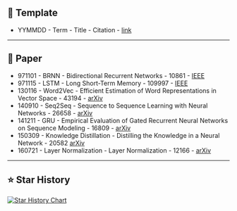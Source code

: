 ## 📌 Template
- YYMMDD - Term - Title - Citation - [link](https:)
---
## 📃 Paper
- 971101 - BRNN - Bidirectional Recurrent Networks - 10861 - [IEEE](https://ieeexplore.ieee.org/abstract/document/650093)
- 971115 - LSTM - Long Short-Term Memory - 109997 - [IEEE](https://ieeexplore.ieee.org/abstract/document/6795963/)
- 130116 - Word2Vec - Efficient Estimation of Word Representations in Vector Space - 43194 - [arXiv](https://arxiv.org/abs/1301.3781)
- 140910 - Seq2Seq - Sequence to Sequence Learning with Neural Networks - 26658 - [arXiv](https://arxiv.org/abs/1409.3215)
- 141211 - GRU - Empirical Evaluation of Gated Recurrent Neural Networks on Sequence Modeling - 16809 - [arXiv](https://arxiv.org/abs/1412.3555)
- 150309 - Knowledge Distillation - Distilling the Knowledge in a Neural Network - 20582 [arXiv](https://arxiv.org/abs/1503.02531)
- 160721 - Layer Normalization - Layer Normalization - 12166 - [arXiv](https://arxiv.org/abs/1607.06450)
---
## ⭐ Star History
[![Star History Chart](https://api.star-history.com/svg?repos=Jingkou1012/ML-Paper&type=Date)](https://star-history.com/#Jingkou1012/ML-Paper&Date)
